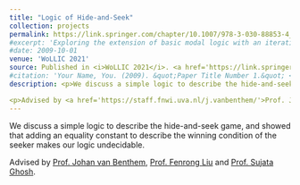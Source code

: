 ```yaml
---
title: "Logic of Hide-and-Seek"
collection: projects
permalink: https://link.springer.com/chapter/10.1007/978-3-030-88853-4_13
#excerpt: 'Exploring the extension of basic modal logic with an iterative substitution operator. '
#date: 2009-10-01
venue: 'WoLLIC 2021'
source: Published in <i>WoLLIC 2021</i>. <a href='https://link.springer.com/chapter/10.1007/978-3-030-88853-4_13'>Download paper here</a>
#citation: 'Your Name, You. (2009). &quot;Paper Title Number 1.&quot; <i>Journal 1</i>. 1(1).'
description: <p>We discuss a simple logic to describe the hide-and-seek game, and showed that adding an equality constant to describe the winning condition of the seeker makes our logic undecidable.</p>

<p>Advised by <a href='https://staff.fnwi.uva.nl/j.vanbenthem/'>Prof. Johan van Benthem</a>, <a href='http://www.fenrong.net/'>Prof. Fenrong Liu</a> and <a href='https://www.isichennai.res.in/~sujata/'>Prof. Sujata Ghosh</a>. </p>
---
```

<p>We discuss a simple logic to describe the hide-and-seek game, and showed that adding an equality constant to describe the winning condition of the seeker makes our logic undecidable.</p><p>Advised by <a href='https://staff.fnwi.uva.nl/j.vanbenthem/'>Prof. Johan van Benthem</a>, <a href='http://www.fenrong.net/'>Prof. Fenrong Liu</a> and <a href='https://www.isichennai.res.in/~sujata/'>Prof. Sujata Ghosh</a>. </p>



